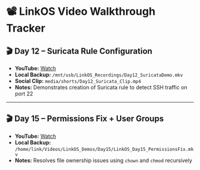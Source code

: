 # 📽️ LinkOS Video Walkthrough Tracker

## 🎬 Day 12 – Suricata Rule Configuration
- **YouTube:** [Watch](https://youtu.be/example_day12_suricata)
- **Local Backup:** `/mnt/usb/LinkOS_Recordings/Day12_SuricataDemo.mkv`
- **Social Clip:** `media/shorts/Day12_Suricata_Clip.mp4`
- **Notes:** Demonstrates creation of Suricata rule to detect SSH traffic on port 22

---

## 🎬 Day 15 – Permissions Fix + User Groups
- **YouTube:** [Watch](https://youtu.be/example_day15_permissions)
- **Local Backup:** `/home/link/Videos/LinkOS_Demos/Day15/LinkOS_Day15_PermissionsFix.mkv`
- **Notes:** Resolves file ownership issues using `chown` and `chmod` recursively
